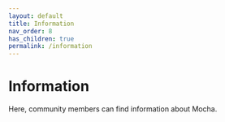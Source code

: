 ```yaml
---
layout: default
title: Information
nav_order: 8
has_children: true
permalink: /information 
---
```



# Information
Here, community members can find information about Mocha.
 
